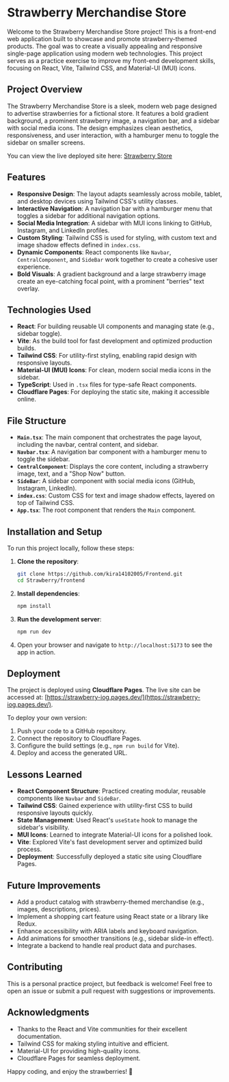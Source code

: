 # Strawberry Merchandise Store

Welcome to the Strawberry Merchandise Store project! This is a front-end web application built to showcase and promote strawberry-themed products. The goal was to create a visually appealing and responsive single-page application using modern web technologies. This project serves as a practice exercise to improve my front-end development skills, focusing on React, Vite, Tailwind CSS, and Material-UI (MUI) icons.

## Project Overview

The Strawberry Merchandise Store is a sleek, modern web page designed to advertise strawberries for a fictional store. It features a bold gradient background, a prominent strawberry image, a navigation bar, and a sidebar with social media icons. The design emphasizes clean aesthetics, responsiveness, and user interaction, with a hamburger menu to toggle the sidebar on smaller screens.

You can view the live deployed site here: [Strawberry Store](https://strawberry-iog.pages.dev/)

## Features

- **Responsive Design**: The layout adapts seamlessly across mobile, tablet, and desktop devices using Tailwind CSS's utility classes.
- **Interactive Navigation**: A navigation bar with a hamburger menu that toggles a sidebar for additional navigation options.
- **Social Media Integration**: A sidebar with MUI icons linking to GitHub, Instagram, and LinkedIn profiles.
- **Custom Styling**: Tailwind CSS is used for styling, with custom text and image shadow effects defined in `index.css`.
- **Dynamic Components**: React components like `Navbar`, `CentralComponent`, and `SideBar` work together to create a cohesive user experience.
- **Bold Visuals**: A gradient background and a large strawberry image create an eye-catching focal point, with a prominent "berries" text overlay.

## Technologies Used

- **React**: For building reusable UI components and managing state (e.g., sidebar toggle).
- **Vite**: As the build tool for fast development and optimized production builds.
- **Tailwind CSS**: For utility-first styling, enabling rapid design with responsive layouts.
- **Material-UI (MUI) Icons**: For clean, modern social media icons in the sidebar.
- **TypeScript**: Used in `.tsx` files for type-safe React components.
- **Cloudflare Pages**: For deploying the static site, making it accessible online.

## File Structure

- **`Main.tsx`**: The main component that orchestrates the page layout, including the navbar, central content, and sidebar.
- **`Navbar.tsx`**: A navigation bar component with a hamburger menu to toggle the sidebar.
- **`CentralComponent`**: Displays the core content, including a strawberry image, text, and a "Shop Now" button.
- **`SideBar`**: A sidebar component with social media icons (GitHub, Instagram, LinkedIn).
- **`index.css`**: Custom CSS for text and image shadow effects, layered on top of Tailwind CSS.
- **`App.tsx`**: The root component that renders the `Main` component.

## Installation and Setup

To run this project locally, follow these steps:

1. **Clone the repository**:
   ```bash
   git clone https://github.com/kira14102005/Frontend.git
   cd Strawberry/frontend
   ```

2. **Install dependencies**:
   ```bash
   npm install
   ```

3. **Run the development server**:
   ```bash
   npm run dev
   ```

4. Open your browser and navigate to `http://localhost:5173` to see the app in action.

## Deployment

The project is deployed using **Cloudflare Pages**. The live site can be accessed at: [https://strawberry-iog.pages.dev/](https://strawberry-iog.pages.dev/).

To deploy your own version:
1. Push your code to a GitHub repository.
2. Connect the repository to Cloudflare Pages.
3. Configure the build settings (e.g., `npm run build` for Vite).
4. Deploy and access the generated URL.

## Lessons Learned

- **React Component Structure**: Practiced creating modular, reusable components like `Navbar` and `SideBar`.
- **Tailwind CSS**: Gained experience with utility-first CSS to build responsive layouts quickly.
- **State Management**: Used React's `useState` hook to manage the sidebar's visibility.
- **MUI Icons**: Learned to integrate Material-UI icons for a polished look.
- **Vite**: Explored Vite's fast development server and optimized build process.
- **Deployment**: Successfully deployed a static site using Cloudflare Pages.

## Future Improvements

- Add a product catalog with strawberry-themed merchandise (e.g., images, descriptions, prices).
- Implement a shopping cart feature using React state or a library like Redux.
- Enhance accessibility with ARIA labels and keyboard navigation.
- Add animations for smoother transitions (e.g., sidebar slide-in effect).
- Integrate a backend to handle real product data and purchases.

## Contributing

This is a personal practice project, but feedback is welcome! Feel free to open an issue or submit a pull request with suggestions or improvements.

## Acknowledgments

- Thanks to the React and Vite communities for their excellent documentation.
- Tailwind CSS for making styling intuitive and efficient.
- Material-UI for providing high-quality icons.
- Cloudflare Pages for seamless deployment.

Happy coding, and enjoy the strawberries! 🍓
